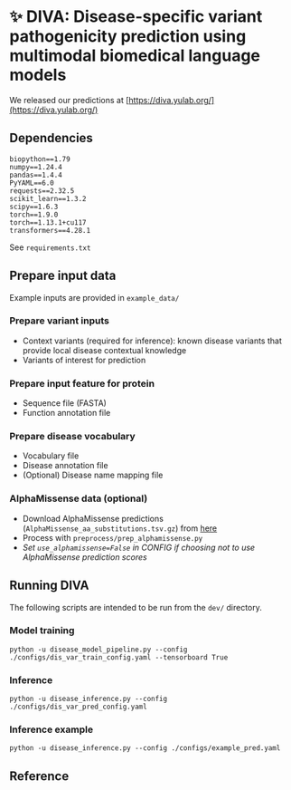 # :sparkles: DIVA: Disease-specific variant pathogenicity prediction using multimodal biomedical language models

We released our predictions at [https://diva.yulab.org/](https://diva.yulab.org/)


## Dependencies

```
biopython==1.79
numpy==1.24.4
pandas==1.4.4
PyYAML==6.0
requests==2.32.5
scikit_learn==1.3.2
scipy==1.6.3
torch==1.9.0
torch==1.13.1+cu117
transformers==4.28.1
```
See `requirements.txt`

## Prepare input data
Example inputs are provided in `example_data/`

### Prepare variant inputs

* Context variants (required for inference): known disease variants that provide local disease contextual knowledge
* Variants of interest for prediction

### Prepare input feature for protein
* Sequence file (FASTA)
* Function annotation file

### Prepare disease vocabulary
* Vocabulary file
* Disease annotation file
* (Optional) Disease name mapping file

### AlphaMissense data (optional)

* Download AlphaMissense predictions (`AlphaMissense_aa_substitutions.tsv.gz`) from [here](https://console.cloud.google.com/storage/browser/dm_alphamissense)
* Process with `preprocess/prep_alphamissense.py`
* *Set `use_alphamissense=False` in CONFIG if choosing not to use AlphaMissense prediction scores*

## Running DIVA

The following scripts are intended to be run from the `dev/` directory.

### Model training

```
python -u disease_model_pipeline.py --config ./configs/dis_var_train_config.yaml --tensorboard True
```


### Inference

```
python -u disease_inference.py --config ./configs/dis_var_pred_config.yaml
```

### Inference example

```
python -u disease_inference.py --config ./configs/example_pred.yaml
```

## Reference
